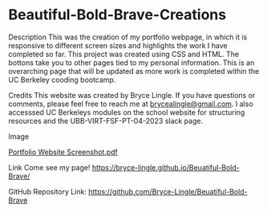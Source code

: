 # Beautiful-Bold-Brave-Creations

Description
This was the creation of my portfolio webpage, in which it is responsive to different screen sizes and highlights the work I have completed so far. This project was created using CSS and HTML. The bottons take you to other pages tied to my personal information. This is an overarching page that will be updated as more work is completed within the UC Berkeley cooding bootcamp. 

Credits
This website was created by Bryce Lingle. If you have questions or comments, please feel free to reach me at brycealingle@gmail.com. I also accesssed UC Berkeleys modules on the school website for structuring resources and the UBB-VIRT-FSF-PT-04-2023 slack page.

Image

[Portfolio Website Screenshot.pdf](https://github.com/Bryce-Lingle/Beuatiful-Bold-Brave/files/11474685/Portfolio.Website.Screenshot.pdf)



Link
Come see my page! https://bryce-lingle.github.io/Beuatiful-Bold-Brave/

GitHub Repository Link: https://github.com/Bryce-Lingle/Beuatiful-Bold-Brave

